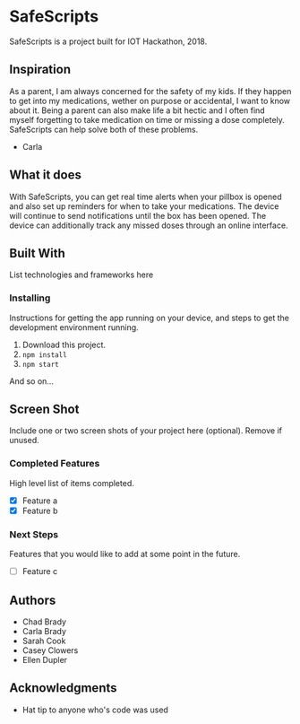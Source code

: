 # SafeScripts
SafeScripts is a project built for IOT Hackathon, 2018.

## Inspiration
As a parent, I am always concerned for the safety of my kids. If they happen to get into my medications, wether on purpose or accidental, I want to know about it. Being a parent can also make life a bit hectic and I often find myself forgetting to take medication on time or missing a dose completely. SafeScripts can help solve both of these problems.
- Carla

## What it does
With SafeScripts, you can get real time alerts when your pillbox is opened and also set up reminders for when to take your medications. The device will continue to send notifications until the box has been opened. The device can additionally track any missed doses through an online interface.

## Built With

List technologies and frameworks here

### Installing
Instructions for getting the app running on your device, and steps to get the development environment running.

1. Download this project.
2. `npm install`
3. `npm start`

And so on...

## Screen Shot

Include one or two screen shots of your project here (optional). Remove if unused.

### Completed Features

High level list of items completed.

- [x] Feature a
- [x] Feature b

### Next Steps

Features that you would like to add at some point in the future.

- [ ] Feature c

## Authors

* Chad Brady
* Carla Brady
* Sarah Cook
* Casey Clowers
* Ellen Dupler


## Acknowledgments

* Hat tip to anyone who's code was used

